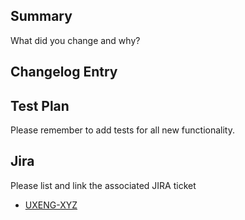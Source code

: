 ## Summary

What did you change and why?

## Changelog Entry

<!-- Please describe in one line your changes, like so: [Feature] Updated **ComponentName** with new `propName` to fix alignment -->

## Test Plan

Please remember to add tests for all new functionality.

## Jira

Please list and link the associated JIRA ticket

- [UXENG-XYZ](https://optimizely.atlassian.net/browse/UXENG-XYZ)
